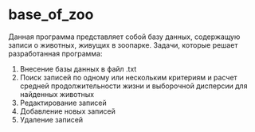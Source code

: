 # base_of_zoo
Данная программа представляет собой базу данных, содержащую записи о животных, живущих в зоопарке. 
Задачи, которые решает разработанная программа:
1. Внесение базы данных в файл .txt 
2. Поиск записей по одному или нескольким критериям и расчет средней продолжительности жизни и выборочной дисперсии для найденных животных
3. Редактирование записей
4. Добавление новых записей
5. Удаление записей

